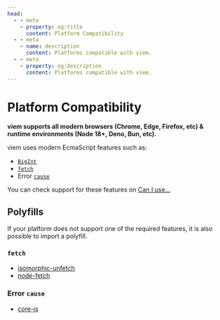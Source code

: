 ```yaml
---
head:
  - - meta
    - property: og:title
      content: Platform Compatibility
  - - meta
    - name: description
      content: Platforms compatible with viem.
  - - meta
    - property: og:description
      content: Platforms compatible with viem.
---
```


# Platform Compatibility

**viem supports all modern browsers (Chrome, Edge, Firefox, etc) & runtime environments (Node 18+, Deno, Bun, etc).**

viem uses modern EcmaScript features such as:

- [`BigInt`](https://developer.mozilla.org/en-US/docs/Web/JavaScript/Reference/Global_Objects/BigInt)
- [`fetch`](https://developer.mozilla.org/en-US/docs/Web/API/Fetch_API)
- Error [`cause`](https://developer.mozilla.org/en-US/docs/Web/JavaScript/Reference/Global_Objects/Error/cause)

You can check support for these features on [Can I use...](https://caniuse.com/)

## Polyfills

If your platform does not support one of the required features, it is also possible to import a polyfill.

### `fetch`

- [isomorphic-unfetch](https://github.com/developit/unfetch/tree/main/packages/isomorphic-unfetch)
- [node-fetch](https://github.com/node-fetch/node-fetch#providing-global-access)

### Error `cause`

- [core-js](https://github.com/zloirock/core-js)


